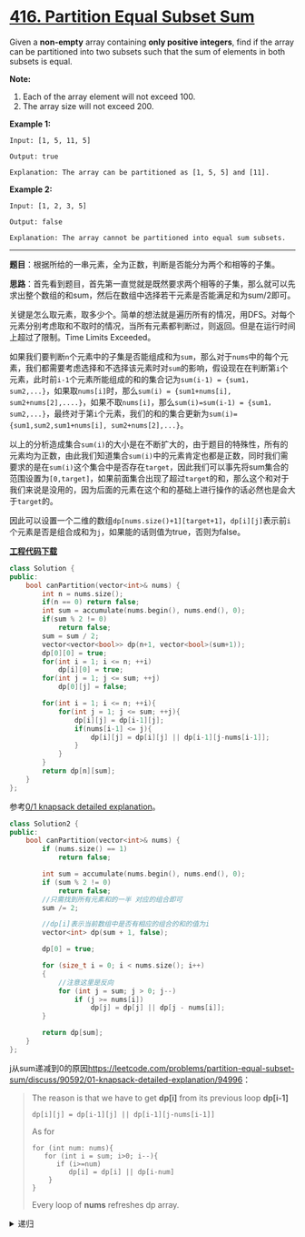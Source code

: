 # [416. Partition Equal Subset Sum](https://leetcode.com/problems/partition-equal-subset-sum/)

Given a **non-empty** array containing **only positive integers**, find if the array can be partitioned into two subsets such that the sum of elements in both subsets is equal.

**Note:**

1. Each of the array element will not exceed 100.
2. The array size will not exceed 200.

**Example 1:**

```
Input: [1, 5, 11, 5]

Output: true

Explanation: The array can be partitioned as [1, 5, 5] and [11].
```

**Example 2:**

```
Input: [1, 2, 3, 5]

Output: false

Explanation: The array cannot be partitioned into equal sum subsets.
```

-----

**题目**：根据所给的一串元素，全为正数，判断是否能分为两个和相等的子集。

**思路**：首先看到题目，首先第一直觉就是既然要求两个相等的子集，那么就可以先求出整个数组的和sum，然后在数组中选择若干元素是否能满足和为sum/2即可。

关键是怎么取元素，取多少个。简单的想法就是遍历所有的情况，用DFS。对每个元素分别考虑取和不取时的情况，当所有元素都判断过，则返回。但是在运行时间上超过了限制。Time Limits Exceeded。

如果我们要判断`n`个元素中的子集是否能组成和为`sum`，那么对于`nums`中的每个元素，我们都需要考虑选择和不选择该元素时对`sum`的影响，假设现在在判断第`i`个元素，此时前`i-1`个元素所能组成的和的集合记为`sum(i-1) = {sum1，sum2,...}`，如果取`nums[i]`时，那么`sum(i) = {sum1+nums[i], sum2+nums[2],....}`，如果不取`nums[i]`，那么`sum(i)=sum(i-1) = {sum1，sum2,...}`，最终对于第`i`个元素，我们的和的集合更新为`sum(i)={sum1,sum2,sum1+nums[i], sum2+nums[2],...}`。

以上的分析造成集合`sum(i)`的大小是在不断扩大的，由于题目的特殊性，所有的元素均为正数，由此我们知道集合`sum(i)`中的元素肯定也都是正数，同时我们需要求的是在`sum(i)`这个集合中是否存在`target`，因此我们可以事先将sum集合的范围设置为`[0,target]`，如果前面集合出现了超过`target`的和，那么这个和对于我们来说是没用的，因为后面的元素在这个和的基础上进行操作的话必然也是会大于`target`的。

因此可以设置一个二维的数组`dp[nums.size()+1][target+1]`，`dp[i][j]`表示前`i`个元素是否是组合成和为`j`，如果能的话则值为true，否则为false。

[**工程代码下载**](https://github.com/shenkh/leetcode)

```cpp
class Solution {
public:
    bool canPartition(vector<int>& nums) {
        int n = nums.size();
        if(n == 0) return false;
        int sum = accumulate(nums.begin(), nums.end(), 0);
        if(sum % 2 != 0)
            return false;
        sum = sum / 2;
        vector<vector<bool>> dp(n+1, vector<bool>(sum+1));
        dp[0][0] = true;
        for(int i = 1; i <= n; ++i)
            dp[i][0] = true;
        for(int j = 1; j <= sum; ++j)
            dp[0][j] = false;

        for(int i = 1; i <= n; ++i){
            for(int j = 1; j <= sum; ++j){
                dp[i][j] = dp[i-1][j];
                if(nums[i-1] <= j){
                    dp[i][j] = dp[i][j] || dp[i-1][j-nums[i-1]];
                }
            }
        }
        return dp[n][sum];
    }
};
```

参考[0/1 knapsack detailed explanation](https://leetcode.com/problems/partition-equal-subset-sum/discuss/90592/01-knapsack-detailed-explanation)。

```cpp
class Solution2 {
public:
    bool canPartition(vector<int>& nums) {
        if (nums.size() == 1)
            return false;

        int sum = accumulate(nums.begin(), nums.end(), 0);
        if (sum % 2 != 0)
            return false;
        //只需找到所有元素和的一半 对应的组合即可
        sum /= 2;

        //dp[i]表示当前数组中是否有相应的组合的和的值为i
        vector<int> dp(sum + 1, false);

        dp[0] = true;

        for (size_t i = 0; i < nums.size(); i++)
        {
            //注意这里是反向
            for (int j = sum; j > 0; j--)
                if (j >= nums[i])
                    dp[j] = dp[j] || dp[j - nums[i]];
        }

        return dp[sum];
    }
};
```

j从sum递减到0的原因<https://leetcode.com/problems/partition-equal-subset-sum/discuss/90592/01-knapsack-detailed-explanation/94996>：

> The reason is that we have to get **dp[i]** from its previous loop **dp[i-1]**
>
> ```
> dp[i][j] = dp[i-1][j] || dp[i-1][j-nums[i-1]]
> ```
>
> As for
>
> ```
> for (int num: nums){
>    for (int i = sum; i>0; i--){
>       if (i>=num)
>          dp[i] = dp[i] || dp[i-num]
>     }
> }
> ```
>
> Every loop of **nums** refreshes dp array.

<details><summary>递归</summary>

```cpp
#include <iostream>
#include<vector>
#include<algorithm>
#include<numeric>
using namespace std;

class Solution3 {
public:
    bool canPartition(vector<int>& nums) {
        if (nums.size() == 1)
            return false;

        int sum = accumulate(nums.begin(), nums.end(), 0);
        if (sum % 2 != 0)
            return false;
        //只需找到所有元素和的一半 对应的组合即可
        sum /= 2;

        int result = DFS(nums, sum, 0);
        return result;
    }

private:
    int DFS(vector<int>& nums, int remain, int start) {
        if (start == nums.size())
            return remain == 0 ? 1 : 0;

        if (remain < 0)
            return 0;

        return DFS(nums, remain - nums[start], start + 1)
            + DFS(nums, remain, start + 1);
    }
};
```

</details>
